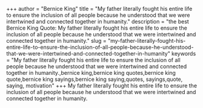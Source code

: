 +++
author = "Bernice King"
title = "My father literally fought his entire life to ensure the inclusion of all people because he understood that we were intertwined and connected together in humanity."
description = "the best Bernice King Quote: My father literally fought his entire life to ensure the inclusion of all people because he understood that we were intertwined and connected together in humanity."
slug = "my-father-literally-fought-his-entire-life-to-ensure-the-inclusion-of-all-people-because-he-understood-that-we-were-intertwined-and-connected-together-in-humanity"
keywords = "My father literally fought his entire life to ensure the inclusion of all people because he understood that we were intertwined and connected together in humanity.,bernice king,bernice king quotes,bernice king quote,bernice king sayings,bernice king saying,quotes, sayings,quote, saying, motivation"
+++
My father literally fought his entire life to ensure the inclusion of all people because he understood that we were intertwined and connected together in humanity.
